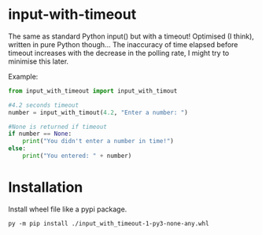 # input-with-timeout
The same as standard Python input() but with a timeout!
Optimised (I think), written in pure Python though...
The inaccuracy of time elapsed before timeout increases with the decrease in the polling rate, I might try to minimise this later.

Example:
```python
from input_with_timeout import input_with_timout

#4.2 seconds timeout
number = input_with_timout(4.2, "Enter a number: ")

#None is returned if timeout
if number == None:
    print("You didn't enter a number in time!")
else:
    print("You entered: " + number) 
```
# Installation
Install wheel file like a pypi package.

`py -m pip install ./input_with_timeout-1-py3-none-any.whl`
